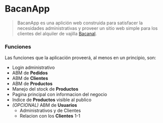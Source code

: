 # BacanApp
> BacanApp es una aplición web construida para satisfacer la necesidades administrativas y proveer un sitio web simple para los clientes del alquiler de vajilla [Bacanal](https://www.facebook.com/alquiler.bacanal/?fref=ts).

### Funciones
Las funciones que la aplicación proveerá, al menos en un principio, son:
* Login administrativo
* ABM de **Pedidos**
* ABM de **Clientes**
* ABM de **Productos**
* Manejo del stock de **Productos**
* Pagina principal con informacion del negocio
* Indice de **Productos** visible al publico
* *(OPCIONAL)* ABM de **Usuarios**
  * Administrativos y de Clientes
  * Relacion con los **Clientes** 1-1
